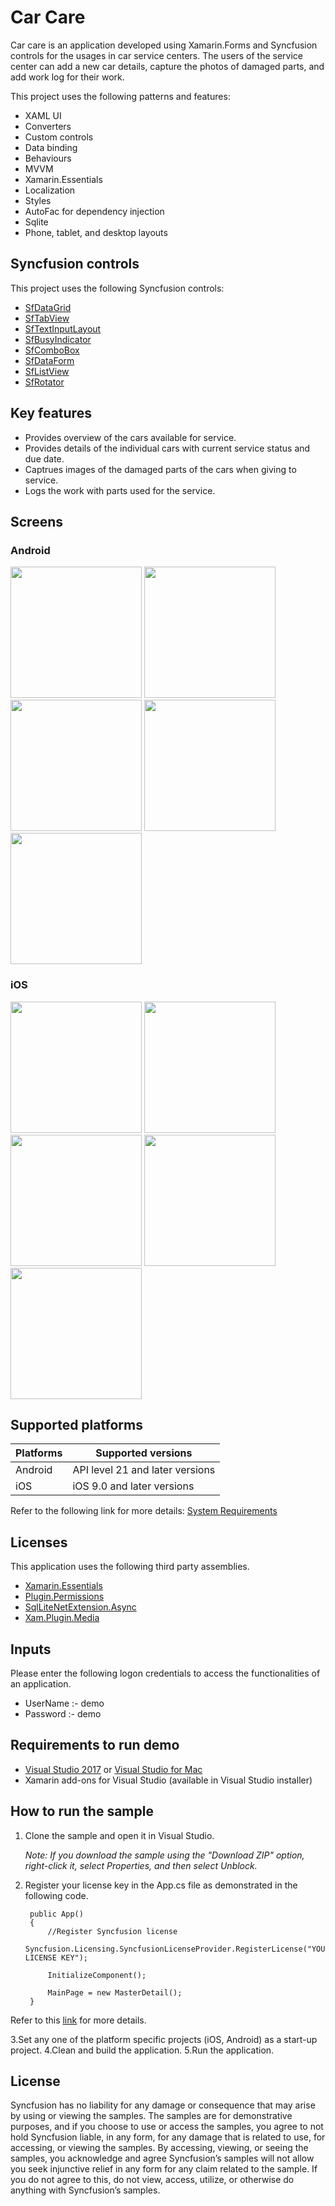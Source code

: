 # Car Care

Car care is an application developed using Xamarin.Forms and Syncfusion controls for the usages in car service centers. The users of the service center can add a new car details, capture the photos of damaged parts, and add work log for their work.

This project uses the following patterns and features:

* XAML UI
* Converters
* Custom controls
* Data binding
* Behaviours
* MVVM
* Xamarin.Essentials
* Localization
* Styles
* AutoFac for dependency injection
* Sqlite
* Phone, tablet, and desktop layouts

## Syncfusion controls

This project uses the following Syncfusion controls:

* [SfDataGrid](https://www.syncfusion.com/xamarin-ui-controls/datagrid)
* [SfTabView](https://www.syncfusion.com/xamarin-ui-controls/tabbed-view)
* [SfTextInputLayout](https://www.syncfusion.com/xamarin-ui-controls/text-input-layout)
* [SfBusyIndicator](https://www.syncfusion.com/xamarin-ui-controls/busy-indicator)
* [SfComboBox](https://www.syncfusion.com/xamarin-ui-controls/combobox)
* [SfDataForm](https://www.syncfusion.com/xamarin-ui-controls/dataform)
* [SfListView](https://www.syncfusion.com/xamarin-ui-controls/listview)
* [SfRotator](https://www.syncfusion.com/xamarin-ui-controls/rotator)

## Key features

* Provides overview of the cars available for service.
* Provides details of the individual cars with current service status and due date.
* Captrues images of the damaged parts of the cars when giving to service.
* Logs the work with parts used for the service.

## Screens

### Android

<img src="images/android/login.jpg" Width="210" />
<img src="images/android/carlist.jpg" Width="210" />
<img src="images/android/newbooking.jpg" Width="210" />
<img src="images/android/cardetails.jpg" Width="210" />
<img src="images/android/logwork.jpg" Width="210" />

### iOS

<img src="images/ios/login.png" Width="210" />
<img src="images/ios/carlist.png" Width="210" />
<img src="images/ios/newbooking.png" Width="210" />
<img src="images/ios/cardetails.png" Width="210" />
<img src="images/ios/logwork.png" Width="210" />

## Supported platforms

| Platforms | Supported versions |
| --------- | ------------------ |
| Android   | API level 21 and later versions |
| iOS | iOS 9.0 and later versions |

Refer to the following link for more details: [System Requirements](https://help.syncfusion.com/xamarin/installation-and-upgrade/system-requirements)

## Licenses

This application uses the following third party assemblies.

* [Xamarin.Essentials](https://github.com/xamarin/Essentials)
* [Plugin.Permissions](https://github.com/jamesmontemagno/PermissionsPlugin)
* [SqlLiteNetExtension.Async](https://bitbucket.org/twincoders/sqlite-net-extensions/src/master/)
* [Xam.Plugin.Media](https://github.com/jamesmontemagno/MediaPlugin)

## Inputs

Please enter the following logon credentials to access the functionalities of an application.

* UserName :- demo
* Password :- demo

## Requirements to run demo

* [Visual Studio 2017](https://visualstudio.microsoft.com/downloads/) or [Visual Studio for Mac](https://visualstudio.microsoft.com/vs/mac/)
* Xamarin add-ons for Visual Studio (available in Visual Studio installer)

## How to run the sample

1. Clone the sample and open it in Visual Studio.

   *Note: If you download the sample using the "Download ZIP" option, right-click it, select Properties, and then select Unblock.*

2. Register your license key in the App.cs file as demonstrated in the following code.

        public App()
        {
            //Register Syncfusion license
            Syncfusion.Licensing.SyncfusionLicenseProvider.RegisterLicense("YOUR LICENSE KEY");

            InitializeComponent();

            MainPage = new MasterDetail();
        }

Refer to this [link](https://help.syncfusion.com/common/essential-studio/licensing/license-key#xamarinforms) for more details.

3.Set any one of the platform specific projects (iOS, Android) as a start-up project.
4.Clean and build the application.
5.Run the application.

## License

Syncfusion has no liability for any damage or consequence that may arise by using or viewing the samples. The samples are for demonstrative purposes, and if you choose to use or access the samples, you agree to not hold Syncfusion liable, in any form, for any damage that is related to use, for accessing, or viewing the samples. By accessing, viewing, or seeing the samples, you acknowledge and agree Syncfusion’s samples will not allow you seek injunctive relief in any form for any claim related to the sample. If you do not agree to this, do not view, access, utilize, or otherwise do anything with Syncfusion’s samples.